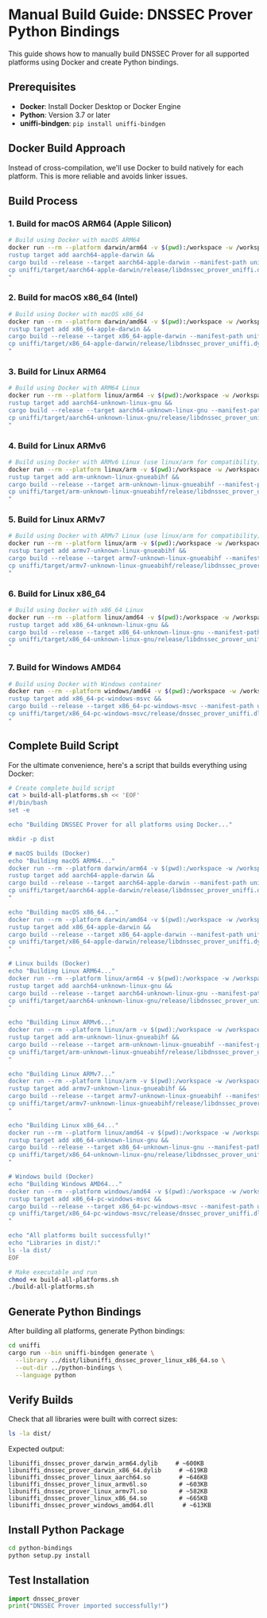 # Manual Build Guide: DNSSEC Prover Python Bindings

This guide shows how to manually build DNSSEC Prover for all supported platforms using Docker and create Python bindings.

## Prerequisites

- **Docker**: Install Docker Desktop or Docker Engine
- **Python**: Version 3.7 or later
- **uniffi-bindgen**: `pip install uniffi-bindgen`

## Docker Build Approach

Instead of cross-compilation, we'll use Docker to build natively for each platform. This is more reliable and avoids linker issues.

## Build Process

### 1. Build for macOS ARM64 (Apple Silicon)

```bash
# Build using Docker with macOS ARM64
docker run --rm --platform darwin/arm64 -v $(pwd):/workspace -w /workspace rust:latest bash -c "
rustup target add aarch64-apple-darwin &&
cargo build --release --target aarch64-apple-darwin --manifest-path uniffi/Cargo.toml &&
cp uniffi/target/aarch64-apple-darwin/release/libdnssec_prover_uniffi.dylib dist/libuniffi_dnssec_prover_darwin_arm64.dylib
"
```

### 2. Build for macOS x86_64 (Intel)

```bash
# Build using Docker with macOS x86_64
docker run --rm --platform darwin/amd64 -v $(pwd):/workspace -w /workspace rust:latest bash -c "
rustup target add x86_64-apple-darwin &&
cargo build --release --target x86_64-apple-darwin --manifest-path uniffi/Cargo.toml &&
cp uniffi/target/x86_64-apple-darwin/release/libdnssec_prover_uniffi.dylib dist/libuniffi_dnssec_prover_darwin_x86_64.dylib
"
```

### 3. Build for Linux ARM64

```bash
# Build using Docker with ARM64 Linux
docker run --rm --platform linux/arm64 -v $(pwd):/workspace -w /workspace rust:latest bash -c "
rustup target add aarch64-unknown-linux-gnu &&
cargo build --release --target aarch64-unknown-linux-gnu --manifest-path uniffi/Cargo.toml &&
cp uniffi/target/aarch64-unknown-linux-gnu/release/libdnssec_prover_uniffi.so dist/libuniffi_dnssec_prover_linux_aarch64.so
"
```

### 4. Build for Linux ARMv6

```bash
# Build using Docker with ARMv6 Linux (use linux/arm for compatibility)
docker run --rm --platform linux/arm -v $(pwd):/workspace -w /workspace rust:latest bash -c "
rustup target add arm-unknown-linux-gnueabihf &&
cargo build --release --target arm-unknown-linux-gnueabihf --manifest-path uniffi/Cargo.toml &&
cp uniffi/target/arm-unknown-linux-gnueabihf/release/libdnssec_prover_uniffi.so dist/libuniffi_dnssec_prover_linux_armv6l.so
"
```

### 5. Build for Linux ARMv7

```bash
# Build using Docker with ARMv7 Linux (use linux/arm for compatibility)
docker run --rm --platform linux/arm -v $(pwd):/workspace -w /workspace rust:latest bash -c "
rustup target add armv7-unknown-linux-gnueabihf &&
cargo build --release --target armv7-unknown-linux-gnueabihf --manifest-path uniffi/Cargo.toml &&
cp uniffi/target/armv7-unknown-linux-gnueabihf/release/libdnssec_prover_uniffi.so dist/libuniffi_dnssec_prover_linux_armv7l.so
"
```

### 6. Build for Linux x86_64

```bash
# Build using Docker with x86_64 Linux
docker run --rm --platform linux/amd64 -v $(pwd):/workspace -w /workspace rust:latest bash -c "
rustup target add x86_64-unknown-linux-gnu &&
cargo build --release --target x86_64-unknown-linux-gnu --manifest-path uniffi/Cargo.toml &&
cp uniffi/target/x86_64-unknown-linux-gnu/release/libdnssec_prover_uniffi.so dist/libuniffi_dnssec_prover_linux_x86_64.so
"
```

### 7. Build for Windows AMD64

```bash
# Build using Docker with Windows container
docker run --rm --platform windows/amd64 -v $(pwd):/workspace -w /workspace rust:latest bash -c "
rustup target add x86_64-pc-windows-msvc &&
cargo build --release --target x86_64-pc-windows-msvc --manifest-path uniffi/Cargo.toml &&
cp uniffi/target/x86_64-pc-windows-msvc/release/dnssec_prover_uniffi.dll dist/libuniffi_dnssec_prover_windows_amd64.dll
"
```


## Complete Build Script

For the ultimate convenience, here's a script that builds everything using Docker:

```bash
# Create complete build script
cat > build-all-platforms.sh << 'EOF'
#!/bin/bash
set -e

echo "Building DNSSEC Prover for all platforms using Docker..."

mkdir -p dist

# macOS builds (Docker)
echo "Building macOS ARM64..."
docker run --rm --platform darwin/arm64 -v $(pwd):/workspace -w /workspace rust:latest bash -c "
rustup target add aarch64-apple-darwin &&
cargo build --release --target aarch64-apple-darwin --manifest-path uniffi/Cargo.toml &&
cp uniffi/target/aarch64-apple-darwin/release/libdnssec_prover_uniffi.dylib dist/libuniffi_dnssec_prover_darwin_arm64.dylib
"

echo "Building macOS x86_64..."
docker run --rm --platform darwin/amd64 -v $(pwd):/workspace -w /workspace rust:latest bash -c "
rustup target add x86_64-apple-darwin &&
cargo build --release --target x86_64-apple-darwin --manifest-path uniffi/Cargo.toml &&
cp uniffi/target/x86_64-apple-darwin/release/libdnssec_prover_uniffi.dylib dist/libuniffi_dnssec_prover_darwin_x86_64.dylib
"

# Linux builds (Docker)
echo "Building Linux ARM64..."
docker run --rm --platform linux/arm64 -v $(pwd):/workspace -w /workspace rust:latest bash -c "
rustup target add aarch64-unknown-linux-gnu &&
cargo build --release --target aarch64-unknown-linux-gnu --manifest-path uniffi/Cargo.toml &&
cp uniffi/target/aarch64-unknown-linux-gnu/release/libdnssec_prover_uniffi.so dist/libuniffi_dnssec_prover_linux_aarch64.so
"

echo "Building Linux ARMv6..."
docker run --rm --platform linux/arm -v $(pwd):/workspace -w /workspace rust:latest bash -c "
rustup target add arm-unknown-linux-gnueabihf &&
cargo build --release --target arm-unknown-linux-gnueabihf --manifest-path uniffi/Cargo.toml &&
cp uniffi/target/arm-unknown-linux-gnueabihf/release/libdnssec_prover_uniffi.so dist/libuniffi_dnssec_prover_linux_armv6l.so
"

echo "Building Linux ARMv7..."
docker run --rm --platform linux/arm -v $(pwd):/workspace -w /workspace rust:latest bash -c "
rustup target add armv7-unknown-linux-gnueabihf &&
cargo build --release --target armv7-unknown-linux-gnueabihf --manifest-path uniffi/Cargo.toml &&
cp uniffi/target/armv7-unknown-linux-gnueabihf/release/libdnssec_prover_uniffi.so dist/libuniffi_dnssec_prover_linux_armv7l.so
"

echo "Building Linux x86_64..."
docker run --rm --platform linux/amd64 -v $(pwd):/workspace -w /workspace rust:latest bash -c "
rustup target add x86_64-unknown-linux-gnu &&
cargo build --release --target x86_64-unknown-linux-gnu --manifest-path uniffi/Cargo.toml &&
cp uniffi/target/x86_64-unknown-linux-gnu/release/libdnssec_prover_uniffi.so dist/libuniffi_dnssec_prover_linux_x86_64.so
"

# Windows build (Docker)
echo "Building Windows AMD64..."
docker run --rm --platform windows/amd64 -v $(pwd):/workspace -w /workspace rust:latest bash -c "
rustup target add x86_64-pc-windows-msvc &&
cargo build --release --target x86_64-pc-windows-msvc --manifest-path uniffi/Cargo.toml &&
cp uniffi/target/x86_64-pc-windows-msvc/release/dnssec_prover_uniffi.dll dist/libuniffi_dnssec_prover_windows_amd64.dll
"

echo "All platforms built successfully!"
echo "Libraries in dist/:"
ls -la dist/
EOF

# Make executable and run
chmod +x build-all-platforms.sh
./build-all-platforms.sh
```


## Generate Python Bindings

After building all platforms, generate Python bindings:

```bash
cd uniffi
cargo run --bin uniffi-bindgen generate \
  --library ../dist/libuniffi_dnssec_prover_linux_x86_64.so \
  --out-dir ../python-bindings \
  --language python
```

## Verify Builds

Check that all libraries were built with correct sizes:

```bash
ls -la dist/
```

Expected output:
```
libuniffi_dnssec_prover_darwin_arm64.dylib     # ~600KB
libuniffi_dnssec_prover_darwin_x86_64.dylib     # ~619KB
libuniffi_dnssec_prover_linux_aarch64.so        # ~646KB
libuniffi_dnssec_prover_linux_armv6l.so         # ~603KB
libuniffi_dnssec_prover_linux_armv7l.so         # ~582KB
libuniffi_dnssec_prover_linux_x86_64.so         # ~665KB
libuniffi_dnssec_prover_windows_amd64.dll        # ~613KB
```

## Install Python Package

```bash
cd python-bindings
python setup.py install
```

## Test Installation

```python
import dnssec_prover
print("DNSSEC Prover imported successfully!")
``` 